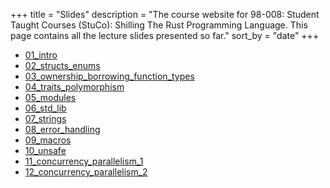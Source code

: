 +++
title = "Slides"
description = "The course website for 98-008: Student Taught Courses (StuCo): Shilling The Rust Programming Language. This page contains all the lecture slides presented so far."
sort_by = "date"
+++

* [01_intro](01_intro.pdf)
* [02_structs_enums](02_structs_enums.pdf)
* [03_ownership_borrowing_function_types](03_ownership_borrowing_function_types.pdf)
* [04_traits_polymorphism](04_traits_polymorphism.pdf)
* [05_modules](05_modules.pdf)
* [06_std_lib](06_std_lib.pdf)
* [07_strings](07_strings.pdf)
* [08_error_handling](08_error_handling.pdf)
* [09_macros](09_macros.pdf)
* [10_unsafe](10_unsafe.pdf)
* [11_concurrency_parallelism_1](11_concurrency_parallelism_1.pdf)
* [12_concurrency_parallelism_2](12_concurrency_parallelism_2.pdf)

